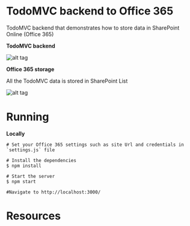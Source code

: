 ﻿# TodoMVC backend to Office 365

TodoMVC backend that demonstrates how to store data in SharePoint Online (Office 365)



**TodoMVC backend**

![alt tag](https://vgrem.files.wordpress.com/2016/01/todomvc_backend.png)


**Office 365 storage**

All the TodoMVC data is stored in SharePoint List 

![alt tag](https://vgrem.files.wordpress.com/2016/01/todomvc_sharepointlist.png)


# Running

**Locally**

```
# Set your Office 365 settings such as site Url and credentials in `settings.js` file 

# Install the dependencies
$ npm install

# Start the server
$ npm start

#Navigate to http://localhost:3000/
```

# Resources
